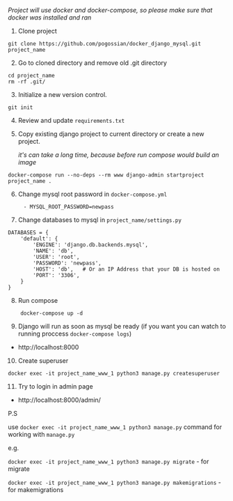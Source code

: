 *Project will use docker and docker-compose, so please make sure that docker was installed and ran*

1) Clone project 

```
git clone https://github.com/pogossian/docker_django_mysql.git project_name
```

2) Go to cloned directory and remove old .git directory

```
cd project_name
rm -rf .git/
```

3) Initialize a new version control.

```
git init
```

4) Review and update `requirements.txt`


5) Copy existing django project to current directory or create a new project.

     *it's can take a long time, because before run compose would build an image*

```
docker-compose run --no-deps --rm www django-admin startproject project_name .
```

6) Change mysql root password in `docker-compose.yml`

```
     - MYSQL_ROOT_PASSWORD=newpass
```

7) Change databases to mysql in `project_name/settings.py`

```
DATABASES = {
    'default': {
        'ENGINE': 'django.db.backends.mysql',
        'NAME': 'db',
        'USER': 'root',
        'PASSWORD': 'newpass',
        'HOST': 'db',   # Or an IP Address that your DB is hosted on
        'PORT': '3306',
    }
}
```

8) Run compose 

```
    docker-compose up -d
```

9) Django will run as soon as mysql be ready (if you want you can watch to running proccess `docker-compose logs`)
* http://localhost:8000


10) Create superuser

```
docker exec -it project_name_www_1 python3 manage.py createsuperuser
```

11) Try to login in admin page
* http://localhost:8000/admin/



P.S


use `docker exec -it project_name_www_1 python3 manage.py` command for working with `manage.py`

e.g.

`docker exec -it project_name_www_1 python3 manage.py migrate` - for migrate

`docker exec -it project_name_www_1 python3 manage.py makemigrations` - for makemigrations
